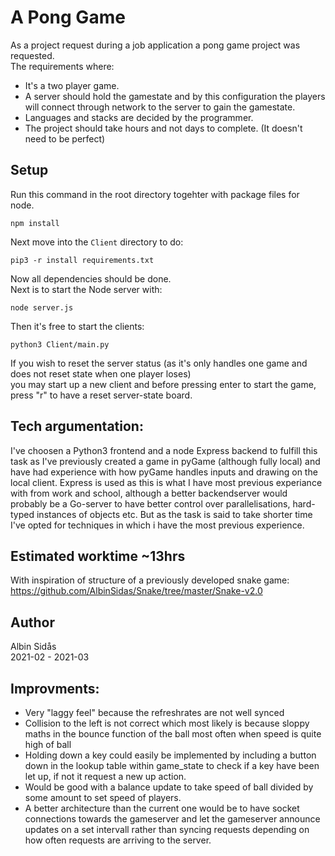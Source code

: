 # A Pong Game
As a project request during a job application a pong game project was requested.<br>
The requirements where:
* It's a two player game.
* A server should hold the gamestate and by this configuration the players will connect through network to the server to gain the gamestate.
* Languages and stacks are decided by the programmer. 
* The project should take hours and not days to complete. (It doesn't need to be perfect)

## Setup
Run this command in the root directory togehter with package files for node.
```
npm install
```
Next move into the `Client` directory to do:
```
pip3 -r install requirements.txt
``` 
Now all dependencies should be done. <br>
Next is to start the Node server with:<br>
```
node server.js
```
Then it's free to start the clients:
```
python3 Client/main.py
```

If you wish to reset the server status (as it's only handles one game and does not reset state when one player loses)<br>
you may start up a new client and before pressing enter to start the game, press "r" to have a reset server-state board.

## Tech argumentation:
I've choosen a Python3 frontend and a node Express backend to fulfill this task as I've previously created a game in pyGame (although fully local) and have had experience with how pyGame handles inputs and drawing on the local client. Express is used as this is what I have most previous experiance with from work and school, although a better backendserver would probably be a Go-server to have better control over parallelisations, hard-typed instances of objects etc. But as the task is said to take shorter time I've opted for techniques in which i have the most previous experience.  

## Estimated worktime ~13hrs
With inspiration of structure of a previously developed snake game:<br>
https://github.com/AlbinSidas/Snake/tree/master/Snake-v2.0

## Author
Albin Sidås <br>
2021-02 - 2021-03

## Improvments:
* Very "laggy feel" because the refreshrates are not well synced
* Collision to the left is not correct which most likely is 
  because sloppy maths in the bounce function of the ball most often when speed 
  is quite high of ball
* Holding down a key could easily be implemented by including a button down 
  in the lookup table within game_state to check if a key have been let up, 
  if not it request a new up action.
* Would be good with a balance update to take speed of ball divided by some amount 
  to set speed of players.
* A better architecture than the current one would be to have socket connections towards
  the gameserver and let the gameserver announce updates on a set intervall rather
  than syncing requests depending on how often requests are arriving to the server. 
